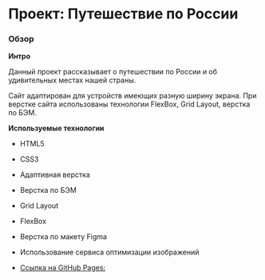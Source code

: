 # Проект: Путешествие по России

### Обзор

**Интро**

Данный проект рассказывает о путешествии по России и об удивительных местах нашей страны.

Сайт адаптирован для устройств имеющих разную ширину экрана. При верстке сайта использованы технологии FlexBox, Grid Layout, верстка по БЭМ.


**Используемые технологии**

* HTML5

* CSS3

* Адаптивная верстка

* Верстка по БЭМ

* Grid Layout

* FlexBox

* Верстка по макету Figma

* Использование сервиса оптимизации изображений



* [Ссылка на GitHub Pages:](https://energetikk.github.io/russian-travel/index.html)

